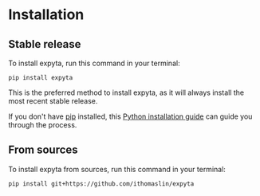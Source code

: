 # Installation

## Stable release

To install expyta, run this command in your terminal:

```
pip install expyta
```

This is the preferred method to install expyta, as it will always install the most recent stable release.

If you don't have [pip](https://pip.pypa.io) installed, this [Python installation guide](http://docs.python-guide.org/en/latest/starting/installation/) can guide you through the process.

## From sources

To install expyta from sources, run this command in your terminal:

```
pip install git+https://github.com/ithomaslin/expyta
```
